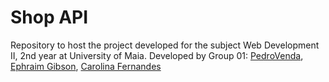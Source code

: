 # Shop API

Repository to host the project developed for the subject Web Development II, 2nd year at University of Maia. Developed by Group 01:  [PedroVenda](https://github.com/PedroVenda27), [Ephraim Gibson](https://github.com/EphraimGibson.), [Carolina Fernandes](https://github.com/Carolinafbar)

